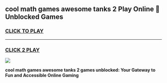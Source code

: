 
## cool math games awesome tanks 2 Play Online 👋 Unblocked Games
<h3>
<a href="https://news.freeplayer.one?title=cool_math_games_awesome_tanks_2&ref=17CMG">CLICK TO PLAY</a></h3>
<hr>

<h3>
<a href="https://news.freeplayer.one?title=cool_math_games_awesome_tanks_2&ref=17CMG">CLICK 2 PLAY</a>
  
</h3>

<a href="https://news.freeplayer.one?title=cool_math_games_awesome_tanks_2&ref=17CMG/"><img src="https://clearcache.store/games.png"></a>


**cool math games awesome tanks 2 games unblocked: Your Gateway to Fun and Accessible Online Gaming**
